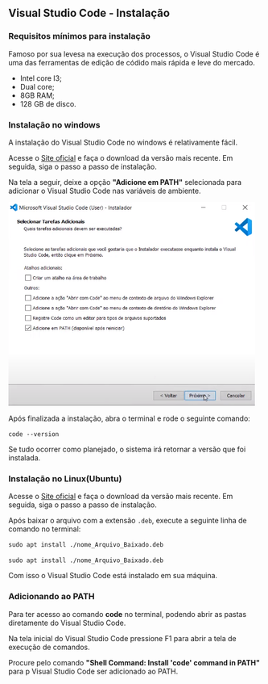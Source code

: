 ## Visual Studio Code - Instalação

### Requisitos mínimos para instalação 
Famoso por sua levesa na execução dos processos, o Visual Studio Code é uma das ferramentas de edição de códido mais rápida e leve do mercado.

- Intel core I3;
- Dual core;
- 8GB RAM;
- 128 GB de disco. 


### Instalação no windows 

A instalação do Visual Studio Code no windows é relativamente fácil.

Acesse o [Site oficial](https://code.visualstudio.com/download) e faça o download da versão mais recente. Em seguida, siga o passo a passo de instalação. 

Na tela a seguir, deixe a opção **"Adicione em PATH"** selecionada para adicionar o Visual Studio Code nas variáveis de ambiente. 

![](https://github.com/Ewertonslv/Tutoria/blob/main/vs_code/imagens/tela_Path.png)

Após finalizada a instalação, abra o terminal e rode o seguinte comando: 

```
code --version
```

Se tudo ocorrer como planejado, o sistema irá retornar a versão que foi instalada. 

### Instalação no Linux(Ubuntu)

Acesse o [Site oficial](https://code.visualstudio.com/download) e faça o download da versão mais recente. Em seguida, siga o passo a passo de instalação. 

Após baixar o arquivo com a extensão ```.deb```, execute a seguinte linha de comando no terminal:

~~~
sudo apt install ./nome_Arquivo_Baixado.deb
~~~

```sudo apt install ./nome_Arquivo_Baixado.deb```

Com isso o Visual Studio Code está instalado em sua máquina.

### Adicionando ao PATH

Para ter acesso ao comando **code** no terminal, podendo abrir as pastas diretamente do Visual Studio Code.

Na tela inicial do Visual Studio Code pressione F1 para abrir a tela de execução de comandos.

Procure pelo comando **"Shell Command: Install 'code' command in PATH"** para p Visual Studio Code ser adicionado ao PATH.
